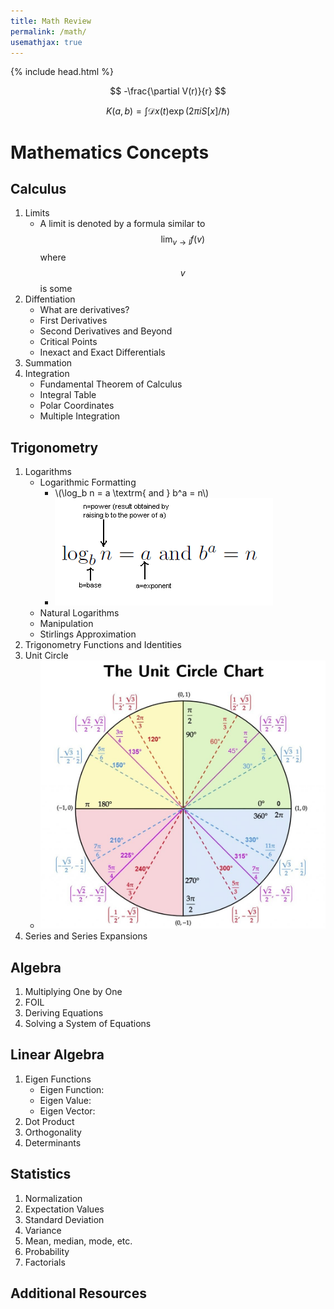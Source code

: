 ```yaml
--- 
title: Math Review
permalink: /math/
usemathjax: true
---
```

{% include head.html %}

$$ 
-\frac{\partial V(r)}{r} 
$$

$$ K(a,b) = \int \mathcal{D}x(t) \exp(2\pi i S[x]/\hbar) $$

# Mathematics Concepts

## Calculus
  1. Limits
      - A limit is denoted by a formula similar to $$\lim_{v \to l} f(v)$$ where $$v$$ is some 
  2. Diffentiation
      - What are derivatives?
      - First Derivatives
      - Second Derivatives and Beyond
      - Critical Points
      - Inexact and Exact Differentials
  3. Summation
  4. Integration
      - Fundamental Theorem of Calculus
      - Integral Table
      - Polar Coordinates
      - Multiple Integration

## Trigonometry
  1. Logarithms
      - Logarithmic Formatting
           - \\(\log_b n = a \textrm{ and } b^a = n\\)
           - ![image](assets/images/Logs.png)
      - Natural Logarithms
      - Manipulation
      - Stirlings Approximation
  2. Trigonometry Functions and Identities
  3. Unit Circle
      - ![image](assets/images/The-Unit-Circle.jpg)
  4. Series and Series Expansions

## Algebra
  1. Multiplying One by One
  2. FOIL
  3. Deriving Equations
  4. Solving a System of Equations

## Linear Algebra
  1. Eigen Functions
      - Eigen Function:
      - Eigen Value:
      - Eigen Vector:
  2. Dot Product
  3. Orthogonality
  4. Determinants

## Statistics
  1. Normalization
  2. Expectation Values
  3. Standard Deviation
  4. Variance
  5. Mean, median, mode, etc.
  6. Probability
  7. Factorials

## Additional Resources
